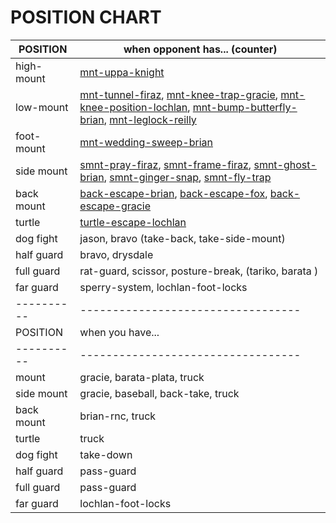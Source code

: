 # POSITION CHART

| POSITION   | when opponent has... (counter)                                                                                            |
| ---------- | ------------------------------------------------------------------------------------------------------------------------- |
| high-mount | [mnt-uppa-knight]                                                                                                         |
| low-mount  | [mnt-tunnel-firaz], [mnt-knee-trap-gracie], [mnt-knee-position-lochlan], [mnt-bump-butterfly-brian], [mnt-leglock-reilly] |
| foot-mount | [mnt-wedding-sweep-brian]                                                                                                 |
| side mount | [smnt-pray-firaz], [smnt-frame-firaz], [smnt-ghost-brian], [smnt-ginger-snap], [smnt-fly-trap]                            |
| back mount | [back-escape-brian], [back-escape-fox], [back-escape-gracie]                                                              |
| turtle     | [turtle-escape-lochlan]                                                                                                   |
| dog fight  | jason, bravo (take-back, take-side-mount)                                                                                 |
| half guard | bravo, drysdale                                                                                                           |
| full guard | rat-guard, scissor, posture-break, (tariko, barata )                                                                      |
| far guard  | sperry-system, lochlan-foot-locks                                                                                         |
| ---------- | ----------------------------------                                                                                        |
| POSITION   | when you have...                                                                                                          |
| ---------- | ----------------------------------                                                                                        |
| mount      | gracie, barata-plata, truck                                                                                               |
| side mount | gracie, baseball, back-take, truck                                                                                        |
| back mount | brian-rnc, truck                                                                                                          |
| turtle     | truck                                                                                                                     |
| dog fight  | take-down                                                                                                                 |
| half guard | pass-guard                                                                                                                |
| full guard | pass-guard                                                                                                                |
| far guard  | lochlan-foot-locks                                                                                                        |

[mnt-uppa-knight]: https://tinyurl.com/y4njyjqc
[mnt-tunnel-firaz]: https://tinyurl.com/y2prmcb5
[mnt-knee-trap-gracie]: https://tinyurl.com/yxj7sfdm
[mnt-knee-position-lochlan]: https://tinyurl.com/y5gtuklf
[mnt-bump-butterfly-brian]: https://tinyurl.com/y5t6krwh
[mnt-leglock-reilly]: https://tinyurl.com/yyk345fo
[mnt-wedding-sweep-brian]: https://tinyurl.com/y4wrz3pr
[smnt-pray-firaz]: https://tinyurl.com/y3n7wdfb
[smnt-frame-firaz]: https://tinyurl.com/y52p742r
[smnt-ghost-brian]: https://tinyurl.com/yy2h2vjx
[smnt-ginger-snap]: https://tinyurl.com/y4gjf4ht
[smnt-fly-trap]: https://tinyurl.com/y3akhg42
[back-escape-brian]: https://tinyurl.com/y2sm6wnn
[back-escape-gracie]: https://tinyurl.com/yy7dvgy3
[back-escape-fox]: https://tinyurl.com/yyq7jode
[turtle-escape-lochlan]: https://tinyurl.com/y5ywx88z
